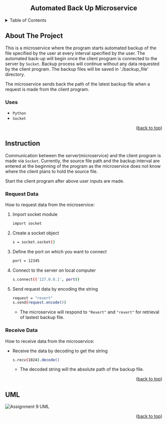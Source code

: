 <div align="center">
<h2 align="center">Automated Back Up Microservice</h3>

</div>

<!-- TABLE OF CONTENTS -->
<details>
  <summary>Table of Contents</summary>
  <ol>
    <li>
      <a href="#about-the-project">About The Project</a>
    </li>
    <li>
      <a href="#instruction">Instruction</a>
      <ul>
        <li><a href="#request-data">Request Data</a></li>
      </ul>
      <ul>
        <li><a href="#receive-data">Receive Data</a></li>
      </ul>
    </li>
    <li><a href="#uml">UML sequence diagram</a></li>
  </ol>
</details>



<!-- ABOUT THE PROJECT -->
## About The Project

This is a microservice where the program starts automated backup of the file specified by the user at every interval specified by the user. 
The automated back-up will begin once the client program is connected to the server by `Socket`. Backup process will continue without any data requested by the client program.
The backup files will be saved in './backup_file' directory.

The microservice sends back the path of the latest backup file when a request is made from the client program.

### Uses
  * `Python`
  * `Socket`
<p align="right">(<a href="#readme-top">back to top</a>)</p>

<!-- Instruction -->
## Instruction

Communication between the server(microservice) and the client program is made via `Socket`.
Currently, the source file path and the backup interval are entered at the beginning of the program as
the microservice does not know where the client plans to hold the source file.

Start the client program after above user inputs are made.


### Request Data
How to request data from the microservice:
1. Import socket module
   ```sh
   import socket
   ```
2. Create a socket object
   ```sh
   s = socket.socket()
   ```
3. Define the port on which you want to connect
   ```sh
   port = 12345
   ```
4. Connect to the server on local computer
   ```sh
   s.connect(('127.0.0.1', port))
   ```
5. Send request data by encoding the string
   ```sh
   request = "revert"
   s.send(request.encode())
   ```
   * The microservice will respond to `"Revert"` and `"revert"` for retrieval of lastest backup file. 


### Receive Data
How to receive data from the microservice:
* Receive the data by decoding to get the string
   ```sh
   s.recv(1024).decode()
   ```
   * The decoded string will the absolute path of the backup file.

<p align="right">(<a href="#readme-top">back to top</a>)</p>

## UML

![Assignment 9 UML](https://github.com/yohanmoon/cs361_backup_service/assets/90400063/ef87a658-59a3-49cd-8a91-b8452b4d3d33)

<p align="right">(<a href="#readme-top">back to top</a>)</p>


